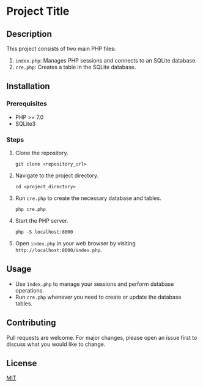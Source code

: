 
# Project Title

## Description

This project consists of two main PHP files:

1. `index.php`: Manages PHP sessions and connects to an SQLite database.
2. `cre.php`: Creates a table in the SQLite database.

## Installation

### Prerequisites

- PHP >= 7.0
- SQLite3

### Steps

1. Clone the repository.
   ```
   git clone <repository_url>
   ```

2. Navigate to the project directory.
   ```
   cd <project_directory>
   ```

3. Run `cre.php` to create the necessary database and tables.
   ```
   php cre.php
   ```

4. Start the PHP server.
   ```
   php -S localhost:8000
   ```

5. Open `index.php` in your web browser by visiting `http://localhost:8000/index.php`.

## Usage

- Use `index.php` to manage your sessions and perform database operations.
- Run `cre.php` whenever you need to create or update the database tables.

## Contributing

Pull requests are welcome. For major changes, please open an issue first to discuss what you would like to change.

## License

[MIT](https://choosealicense.com/licenses/mit/)
